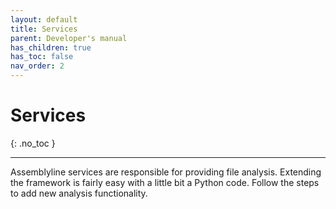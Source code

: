 ```yaml
---
layout: default
title: Services
parent: Developer's manual
has_children: true
has_toc: false
nav_order: 2
---
```


# Services
{: .no_toc }

---

Assemblyline services are responsible for providing file analysis. Extending the framework is fairly easy with a little bit a Python code. Follow the steps to add new analysis functionality.